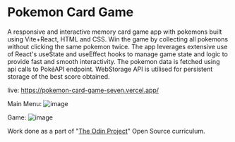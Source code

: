 # Pokemon Card Game

A responsive and interactive memory card game app with pokemons built using Vite+React, HTML and CSS. Win the game by collecting all pokemons without clicking the same pokemon twice. The app leverages extensive use of React's useState and useEffect hooks to manage game state and logic to provide fast and smooth interactivity. The pokemon data is fetched using api calls to PokéAPI endpoint. WebStorage API is utilised for persistent storage of the best score obtained.

live: https://pokemon-card-game-seven.vercel.app/

Main Menu:
![image](https://github.com/lostqubit/Pokemon-Card-Game/assets/31575513/a6e7efb6-14b2-4023-be3d-f45ac1dcb56d)

Game:
![image](https://github.com/lostqubit/Pokemon-Card-Game/assets/31575513/e2651221-11a4-454d-a439-1fb32b6e5b8f)

Work done as a part of "[The Odin Project](https://www.theodinproject.com/paths/full-stack-javascript)" Open Source curriculum.




